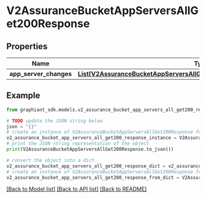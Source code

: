 # V2AssuranceBucketAppServersAllGet200Response


## Properties

Name | Type | Description | Notes
------------ | ------------- | ------------- | -------------
**app_server_changes** | [**List[V2AssuranceBucketAppServersAllGet200ResponseAppServerChangesInner]**](V2AssuranceBucketAppServersAllGet200ResponseAppServerChangesInner.md) |  | [optional] 

## Example

```python
from graphiant_sdk.models.v2_assurance_bucket_app_servers_all_get200_response import V2AssuranceBucketAppServersAllGet200Response

# TODO update the JSON string below
json = "{}"
# create an instance of V2AssuranceBucketAppServersAllGet200Response from a JSON string
v2_assurance_bucket_app_servers_all_get200_response_instance = V2AssuranceBucketAppServersAllGet200Response.from_json(json)
# print the JSON string representation of the object
print(V2AssuranceBucketAppServersAllGet200Response.to_json())

# convert the object into a dict
v2_assurance_bucket_app_servers_all_get200_response_dict = v2_assurance_bucket_app_servers_all_get200_response_instance.to_dict()
# create an instance of V2AssuranceBucketAppServersAllGet200Response from a dict
v2_assurance_bucket_app_servers_all_get200_response_from_dict = V2AssuranceBucketAppServersAllGet200Response.from_dict(v2_assurance_bucket_app_servers_all_get200_response_dict)
```
[[Back to Model list]](../README.md#documentation-for-models) [[Back to API list]](../README.md#documentation-for-api-endpoints) [[Back to README]](../README.md)


